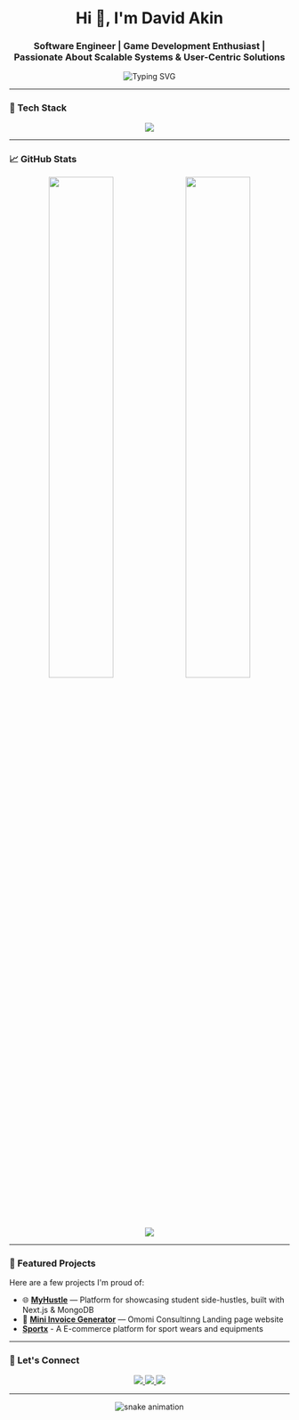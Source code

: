 <h1 align="center">Hi 👋, I'm David Akin</h1>
<h3 align="center">Software Engineer | Game Development Enthusiast | Passionate About Scalable Systems & User-Centric Solutions</h3>

<p align="center">
  <img src="https://readme-typing-svg.demolab.com?font=Fira+Code&size=22&pause=1000&center=true&vCenter=true&width=500&lines=Engineering+robust+web+solutions;Exploring+game+development+technologies;Always+learning+%26+building+🧠" alt="Typing SVG" />
</p>

---

### 🧰 Tech Stack

<div align="center">
  <img src="https://skillicons.dev/icons?i=nextjs,react,nodejs,ts,js,express,mongodb,postgresql,git,github,html,css,vscode,godot" />
</div>

---

### 📈 GitHub Stats

<p align="center">
  <img width="48%" src="https://github-readme-stats.vercel.app/api?username=Dav16Akin&show_icons=true&theme=tokyonight" />
  <img width="48%" src="https://github-readme-streak-stats.herokuapp.com/?user=Dav16Akin&theme=tokyonight" />
</p>

<p align="center">
  <img src="https://github-readme-stats.vercel.app/api/top-langs/?username=Dav16Akin&layout=compact&theme=tokyonight" />
</p>

---

### 🚀 Featured Projects

Here are a few projects I'm proud of:


- 🌐 [**MyHustle**](https://github.com/Dav16Akin/huzzl) — Platform for showcasing student side-hustles, built with Next.js & MongoDB
- 🧾 [**Mini Invoice Generator**](https://github.com/Dav16Akin/omomiconsulting) — Omomi Consultinng Landing page website
- [**Sportx**](https://github.com/Dav16Akin/sportx) - A E-commerce platform for sport wears and equipments

---

### 🤝 Let's Connect

<p align="center">
  <a href="https://www.linkedin.com/in/david-akin-40393123b/">
    <img src="https://img.shields.io/badge/-David_Akin-blue?style=for-the-badge&logo=Linkedin&logoColor=white" />
  </a>
  <a href="mailto:akindav16@gmail.com">
    <img src="https://img.shields.io/badge/-Email_me-red?style=for-the-badge&logo=gmail&logoColor=white" />
  </a>
  <a href="https://twitter.com/loludavid1">
    <img src="https://img.shields.io/badge/-@loludavid1-1DA1F2?style=for-the-badge&logo=twitter&logoColor=white" />
  </a>
</p>

---

<p align="center">
  <img src="https://raw.githubusercontent.com/Dav16Akin/Dav16Akin/output/github-contribution-grid-snake.svg" alt="snake animation" />
</p>

